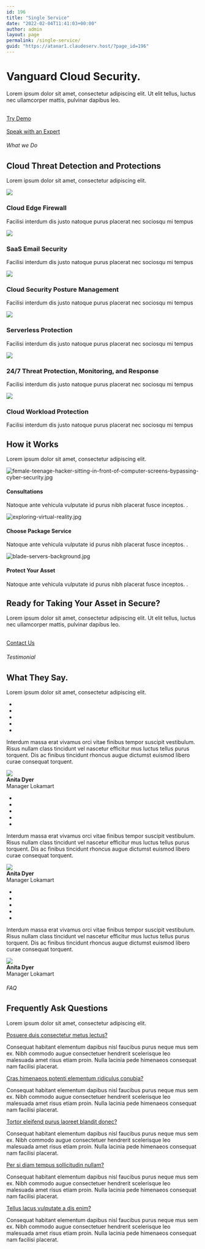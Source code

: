 ```yaml
---
id: 196
title: "Single Service"
date: "2022-02-04T11:41:03+00:00"
author: admin
layout: page
permalink: /single-service/
guid: "https://atanar1.claudeserv.host/?page_id=196"
---
```


<style>/*! elementor - v3.5.5 - 03-02-2022 */
.elementor-heading-title{padding:0;margin:0;line-height:1}.elementor-widget-heading .elementor-heading-title[class*=elementor-size-]>a{color:inherit;font-size:inherit;line-height:inherit}.elementor-widget-heading .elementor-heading-title.elementor-size-small{font-size:15px}.elementor-widget-heading .elementor-heading-title.elementor-size-medium{font-size:19px}.elementor-widget-heading .elementor-heading-title.elementor-size-large{font-size:29px}.elementor-widget-heading .elementor-heading-title.elementor-size-xl{font-size:39px}.elementor-widget-heading .elementor-heading-title.elementor-size-xxl{font-size:59px}</style>

# Vanguard Cloud Security.

Lorem ipsum dolor sit amet, consectetur adipiscing elit. Ut elit tellus, luctus nec ullamcorper mattis, pulvinar dapibus leo.

[  
 Try Demo ](#)  
 [  
 Speak with an Expert ](#)

###### What we Do

## Cloud Threat Detection and Protections

Lorem ipsum dolor sit amet, consectetur adipiscing elit.

![](https://atanar1.claudeserv.host/wp-content/uploads/2022/02/Artboard-17.png)

### Cloud Edge Firewall

Facilisi interdum dis justo natoque purus placerat nec sociosqu mi tempus

![](https://atanar1.claudeserv.host/wp-content/uploads/2022/02/Artboard-19.png)

### SaaS Email Security

Facilisi interdum dis justo natoque purus placerat nec sociosqu mi tempus

![](https://atanar1.claudeserv.host/wp-content/uploads/2022/02/Artboard-20.png)

### Cloud Security Posture Management

Facilisi interdum dis justo natoque purus placerat nec sociosqu mi tempus

![](https://atanar1.claudeserv.host/wp-content/uploads/2022/02/Artboard-15.png)

### Serverless Protection

Facilisi interdum dis justo natoque purus placerat nec sociosqu mi tempus

![](https://atanar1.claudeserv.host/wp-content/uploads/2022/02/Artboard-36.png)

### 24/7 Threat Protection, Monitoring, and Response

Facilisi interdum dis justo natoque purus placerat nec sociosqu mi tempus

![](https://atanar1.claudeserv.host/wp-content/uploads/2022/02/Artboard-37.png)

### Cloud Workload Protection

Facilisi interdum dis justo natoque purus placerat nec sociosqu mi tempus

## How it Works

Lorem ipsum dolor sit amet, consectetur adipiscing elit.

<style>/*! elementor - v3.5.5 - 03-02-2022 */
.elementor-widget-image-box .elementor-image-box-content{width:100%}@media (min-width:768px){.elementor-widget-image-box.elementor-position-left .elementor-image-box-wrapper,.elementor-widget-image-box.elementor-position-right .elementor-image-box-wrapper{display:-webkit-box;display:-ms-flexbox;display:flex}.elementor-widget-image-box.elementor-position-right .elementor-image-box-wrapper{text-align:right;-webkit-box-orient:horizontal;-webkit-box-direction:reverse;-ms-flex-direction:row-reverse;flex-direction:row-reverse}.elementor-widget-image-box.elementor-position-left .elementor-image-box-wrapper{text-align:left;-webkit-box-orient:horizontal;-webkit-box-direction:normal;-ms-flex-direction:row;flex-direction:row}.elementor-widget-image-box.elementor-position-top .elementor-image-box-img{margin:auto}.elementor-widget-image-box.elementor-vertical-align-top .elementor-image-box-wrapper{-webkit-box-align:start;-ms-flex-align:start;align-items:flex-start}.elementor-widget-image-box.elementor-vertical-align-middle .elementor-image-box-wrapper{-webkit-box-align:center;-ms-flex-align:center;align-items:center}.elementor-widget-image-box.elementor-vertical-align-bottom .elementor-image-box-wrapper{-webkit-box-align:end;-ms-flex-align:end;align-items:flex-end}}@media (max-width:767px){.elementor-widget-image-box .elementor-image-box-img{margin-left:auto!important;margin-right:auto!important;margin-bottom:15px}}.elementor-widget-image-box .elementor-image-box-img{display:inline-block}.elementor-widget-image-box .elementor-image-box-title a{color:inherit}.elementor-widget-image-box .elementor-image-box-wrapper{text-align:center}.elementor-widget-image-box .elementor-image-box-description{margin:0}</style>

![female-teenage-hacker-sitting-in-front-of-computer-screens-bypassing-cyber-security.jpg](https://atanar1.claudeserv.host/wp-content/uploads/elementor/thumbs/female-teenage-hacker-sitting-in-front-of-computer-screens-bypassing-cyber-security-1-pjzf6lx8ij5zlc2gdkta9mh65vfh7dab0rirjgzxfk.jpg "female-teenage-hacker-sitting-in-front-of-computer-screens-bypassing-cyber-security.jpg")

#### Consultations

Natoque ante vehicula vulputate id purus nibh placerat fusce inceptos. .

![exploring-virtual-reality.jpg](https://atanar1.claudeserv.host/wp-content/uploads/elementor/thumbs/exploring-virtual-reality-2-pjzf2cpjkjc90w9088l3h751c2encpe23p6mbdb3ls.jpg "exploring-virtual-reality.jpg")

#### Choose Package Service

Natoque ante vehicula vulputate id purus nibh placerat fusce inceptos. .

![blade-servers-background.jpg](https://atanar1.claudeserv.host/wp-content/uploads/elementor/thumbs/blade-servers-background-pjzf6pol9vb4vrwzrmfsjlj0jewy25p8da4pgkucqo.jpg "blade-servers-background.jpg")

#### Protect Your Asset

Natoque ante vehicula vulputate id purus nibh placerat fusce inceptos. .

## Ready for Taking Your Asset in Secure?

Lorem ipsum dolor sit amet, consectetur adipiscing elit. Ut elit tellus, luctus nec ullamcorper mattis, pulvinar dapibus leo.

[  
 Contact Us  
 ](#)

###### Testimonial

## What They Say.

Lorem ipsum dolor sit amet, consectetur adipiscing elit.

- <a></a>
- <a></a>
- <a></a>
- <a></a>
- <a></a>

Interdum massa erat vivamus orci vitae finibus tempor suscipit vestibulum. Risus nullam class tincidunt vel nascetur efficitur mus luctus tellus purus torquent. Dis ac finibus tincidunt rhoncus augue dictumst euismod libero curae consequat torquent.

![](https://atanar1.claudeserv.host/wp-content/uploads/2022/02/lifestyle-beautiful-woman-in-the-office.jpg)  
 **Anita Dyer**  
 Manager Lokamart

- <a></a>
- <a></a>
- <a></a>
- <a></a>
- <a></a>

Interdum massa erat vivamus orci vitae finibus tempor suscipit vestibulum. Risus nullam class tincidunt vel nascetur efficitur mus luctus tellus purus torquent. Dis ac finibus tincidunt rhoncus augue dictumst euismod libero curae consequat torquent.

![](https://atanar1.claudeserv.host/wp-content/uploads/2022/02/lifestyle-beautiful-woman-in-the-office.jpg)  
 **Anita Dyer**  
 Manager Lokamart

- <a></a>
- <a></a>
- <a></a>
- <a></a>
- <a></a>

Interdum massa erat vivamus orci vitae finibus tempor suscipit vestibulum. Risus nullam class tincidunt vel nascetur efficitur mus luctus tellus purus torquent. Dis ac finibus tincidunt rhoncus augue dictumst euismod libero curae consequat torquent.

![](https://atanar1.claudeserv.host/wp-content/uploads/2022/02/lifestyle-beautiful-woman-in-the-office.jpg)  
 **Anita Dyer**  
 Manager Lokamart

###### FAQ

## Frequently Ask Questions

Lorem ipsum dolor sit amet, consectetur adipiscing elit.

[Posuere duis consectetur metus lectus?](#collapse-bb05c5f61fd16237267d)

Consequat habitant elementum dapibus nisl faucibus purus neque mus sem ex. Nibh commodo augue consectetuer hendrerit scelerisque leo malesuada amet risus etiam proin. Nulla lacinia pede himenaeos consequat nam facilisi placerat.

[Cras himenaeos potenti elementum ridiculus conubia?](#collapse-16827e761fd16237267d)

Consequat habitant elementum dapibus nisl faucibus purus neque mus sem ex. Nibh commodo augue consectetuer hendrerit scelerisque leo malesuada amet risus etiam proin. Nulla lacinia pede himenaeos consequat nam facilisi placerat.

[Tortor eleifend purus laoreet blandit donec?](#collapse-07f79f861fd16237267d)

Consequat habitant elementum dapibus nisl faucibus purus neque mus sem ex. Nibh commodo augue consectetuer hendrerit scelerisque leo malesuada amet risus etiam proin. Nulla lacinia pede himenaeos consequat nam facilisi placerat.

[Per si diam tempus sollicitudin nullam?](#collapse-a6b85d661fd16237267d)

Consequat habitant elementum dapibus nisl faucibus purus neque mus sem ex. Nibh commodo augue consectetuer hendrerit scelerisque leo malesuada amet risus etiam proin. Nulla lacinia pede himenaeos consequat nam facilisi placerat.

[Tellus lacus vulputate a dis enim?](#collapse-56899be61fd16237267d)

Consequat habitant elementum dapibus nisl faucibus purus neque mus sem ex. Nibh commodo augue consectetuer hendrerit scelerisque leo malesuada amet risus etiam proin. Nulla lacinia pede himenaeos consequat nam facilisi placerat.
